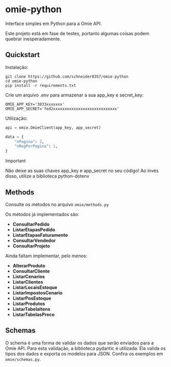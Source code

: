 # omie-python
Interface simples em Python para a Omie API.

Este projeto está em fase de testes, portanto algumas coisas podem quebrar inesperadamente.


## Quickstart

Instalação:

```
git clone https://github.com/schneider8357/omie-python
cd omie-python
pip install -r requirements.txt
```

Crie um arquivo .env para armazenar a sua app_key e secret_key:

```
OMIE_APP_KEY='3833xxxxxxx'
OMIE_APP_SECRET='fed2xxxxxxxxxxxxxxxxxxxxxxxxxxxx'
```

Utilização:

```python
api = omie.OmieClient(app_key, app_secret)

data = {
    "nPagina": 2,
    "nRegPorPagina": 1,
}
```

> [!IMPORTANT]  
> Não deixe as suas chaves app_key e app_secret no seu código! Ao invés disso, utilize a biblioteca python-dotenv


## Methods

Consulte os métodos no arquivo `omie/methods.py`

Os métodos já implementados são: 

- **ConsultarPedido**
- **ListarEtapasPedido**
- **ListarEtapasFaturamento**
- **ConsultarVendedor**
- **ConsultarProjeto**

Ainda faltam implementar, pelo menos:
- **AlterarProduto**
- **ConsultarCliente**
- **ListarCenarios**
- **ListarClientes**
- **ListarLocaisEstoque**
- **ListarImpostosCenario**
- **ListarPosEstoque**
- **ListarProdutos**
- **ListarTabelaItens**
- **ListarTabelasPreco**

## Schemas

O schema é uma forma de validar os dados que serão enviados para a Omie API.
Para esta validação, a biblioteca pydantic é utilizada. Ela valida os tipos
dos dados e exporta os modelos para JSON. Confira os exemplos em `omie/schemas.py`.

